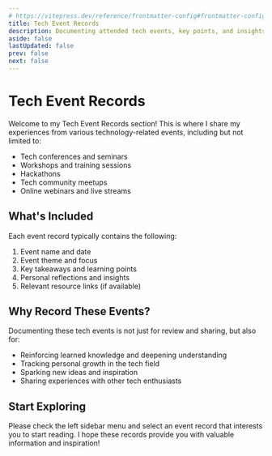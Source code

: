 ```yaml
---
# https://vitepress.dev/reference/frontmatter-config#frontmatter-config
title: Tech Event Records
description: Documenting attended tech events, key points, and insights
aside: false
lastUpdated: false
prev: false
next: false
---
```


# Tech Event Records

Welcome to my Tech Event Records section! This is where I share my experiences from various technology-related events, including but not limited to:

- Tech conferences and seminars
- Workshops and training sessions
- Hackathons
- Tech community meetups
- Online webinars and live streams

## What's Included

Each event record typically contains the following:

1. Event name and date
2. Event theme and focus
3. Key takeaways and learning points
4. Personal reflections and insights
5. Relevant resource links (if available)

## Why Record These Events?

Documenting these tech events is not just for review and sharing, but also for:

- Reinforcing learned knowledge and deepening understanding
- Tracking personal growth in the tech field
- Sparking new ideas and inspiration
- Sharing experiences with other tech enthusiasts

## Start Exploring

Please check the left sidebar menu and select an event record that interests you to start reading. I hope these records provide you with valuable information and inspiration!
